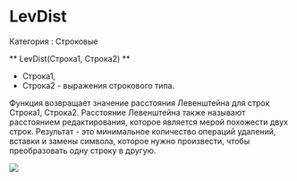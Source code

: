 ﻿
# LevDist

Категория : Строковые

** LevDist(Строка1, Строка2) **

* Строка1, 
* Строка2 - выражения строкового типа.

Функция возвращает значение расстояния Левенштейна для строк Строка1, Строка2. Расстояние Левенштейна также называют расстоянием редактирования, которое является мерой похожести двух строк. Результат - это минимальное количество операций удалений, вставки и замены символа, которое нужно произвести, чтобы преобразовать одну строку в другую.

![](/mediatag>Строковые)

